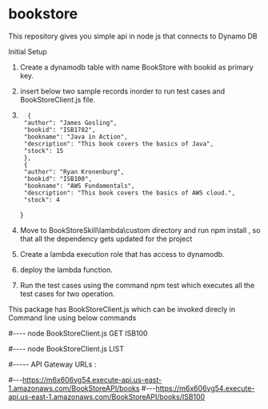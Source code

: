 # bookstore
This repository gives you simple api in node js that connects to Dynamo DB

Initial Setup
1. Create a dynamodb table with name BookStore with bookid as primary key.
2. insert below two sample records inorder to run test cases and BookStoreClient.js file.
3.       {
        "author": "James Gosling",
        "bookid": "ISB1782",
        "bookname": "Java in Action",
        "description": "This book covers the basics of Java",
        "stock": 15
        },
        {
        "author": "Ryan Kronenburg",
        "bookid": "ISB100",
        "bookname": "AWS Fundamentals",
        "description": "This book covers the basics of AWS cloud.",
        "stock": 4
      }

4.  Move to BookStoreSkill\lambda\custom directory and run npm install , so that all the dependency gets updated for the project
5.  Create a lambda execution role that has access to dynamodb.
6.  deploy the lambda function.
7.  Run the test cases using the command npm test  which executes all the test cases for two operation.

This package has BookStoreClient.js which can be invoked direcly in Command line using below commands

#----
node BookStoreClient.js GET ISB100

#----
node BookStoreClient.js LIST

#-----
API Gateway URLs :

#---https://m6x606vg54.execute-api.us-east-1.amazonaws.com/BookStoreAPI/books
#---https://m6x606vg54.execute-api.us-east-1.amazonaws.com/BookStoreAPI/books/ISB100

